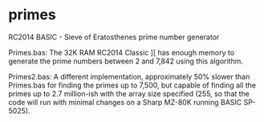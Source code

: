 # primes
RC2014 BASIC - Sieve of Eratosthenes prime number generator

Primes.bas: The 32K RAM RC2014 Classic ][ has enough memory to generate the prime numbers between 2 and 7,842 using this algorithm.

Primes2.bas: A different implementation, approximately 50% slower than Primes.bas for finding the primes up to 7,500, but capable of finding all the primes up to 2.7 million-ish with the array size specified (255, so that the code will run with minimal changes on a Sharp MZ-80K running BASIC SP-5025).

